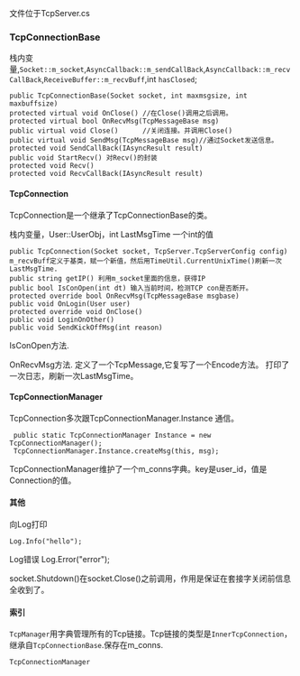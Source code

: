 文件位于TcpServer.cs
### TcpConnectionBase

栈内变量,`Socket::m_socket`,`AsyncCallback::m_sendCallBack`,`AsyncCallback::m_recvCallBack`,`ReceiveBuffer::m_recvBuff`,int `hasClosed`;

    public TcpConnectionBase(Socket socket, int maxmsgsize, int maxbuffsize)
    protected virtual void OnClose() //在Close()调用之后调用。
    protected virtual bool OnRecvMsg(TcpMessageBase msg)  
    public virtual void Close()      //关闭连接。并调用Close()
    public virtual void SendMsg(TcpMessageBase msg)//通过Socket发送信息。
    protected void SendCallBack(IAsyncResult result)
    public void StartRecv() 对Recv()的封装
    protected void Recv()
    protected void RecvCallBack(IAsyncResult result)
    
#### TcpConnection

TcpConnection是一个继承了TcpConnectionBase的类。

栈内变量，User::UserObj，int LastMsgTime 一个int的值

    public TcpConnection(Socket socket, TcpServer.TcpServerConfig config) m_recvBuff定义于基类，赋一个新值，然后用TimeUtil.CurrentUnixTime()刷新一次LastMsgTime.
    public string getIP() 利用m_socket里面的信息，获得IP
    public bool IsConOpen(int dt) 输入当前时间，检测TCP con是否断开。
    protected override bool OnRecvMsg(TcpMessageBase msgbase)
    public void OnLogin(User user)
    protected override void OnClose()
    public void LoginOnOther()
    public void SendKickOffMsg(int reason)
IsConOpen方法. 

OnRecvMsg方法. 定义了一个TcpMessage,它复写了一个Encode方法。 打印了一次日志，刷新一次LastMsgTime。

#### TcpConnectionManager

TcpConnection多次跟TcpConnectionManager.Instance 通信。

     public static TcpConnectionManager Instance = new TcpConnectionManager();
     TcpConnectionManager.Instance.createMsg(this, msg);
     
TcpConnectionManager维护了一个m_conns字典。key是user_id，值是Connection的值。



#### 其他

向Log打印

    Log.Info("hello");
   
Log错误
    Log.Error("error");
    
socket.Shutdown()在socket.Close()之前调用，作用是保证在套接字关闭前信息全收到了。

#### 索引

`TcpManager`用字典管理所有的Tcp链接。Tcp链接的类型是`InnerTcpConnection`，继承自`TcpConnectionBase`.保存在m_conns.

`TcpConnectionManager`
